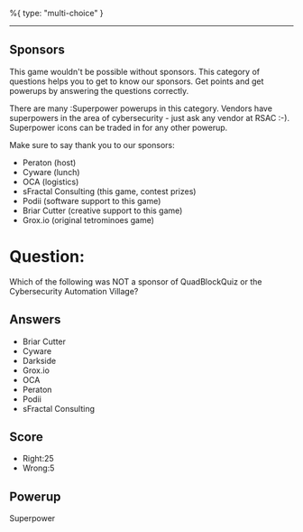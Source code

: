 %{
 type: "multi-choice"
}

---
## Sponsors
This game wouldn't be possible without sponsors.
This category of questions
helps you to get to know our sponsors.
Get points and get powerups
by answering the questions correctly.

There are many :Superpower powerups
in this category.
Vendors have superpowers
in the area of cybersecurity -
just ask any vendor at RSAC :-).
Superpower icons
can be traded in for any other powerup.

Make sure to say thank you to our sponsors:
- Peraton (host)
- Cyware (lunch)
- OCA (logistics)
- sFractal Consulting (this game, contest prizes)
- Podii (software support to this game)
- Briar Cutter (creative support to this game)
- Grox.io (original tetrominoes game)

# Question:
Which of the following was NOT a sponsor of QuadBlockQuiz or the Cybersecurity Automation Village?

## Answers
- Briar Cutter
- Cyware
- Darkside
- Grox.io
- OCA
- Peraton
- Podii
- sFractal Consulting

## Score
- Right:25
- Wrong:5

## Powerup
Superpower
